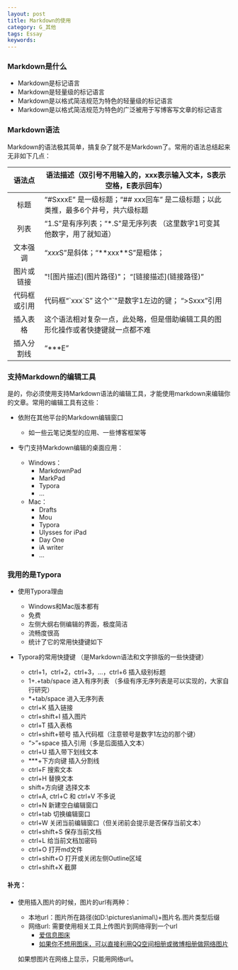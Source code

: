 ```yaml
---
layout: post
title: Markdown的使用
category: G_其他
tags: Essay
keywords: 
---
```


### Markdown是什么

- Markdown是标记语言
- Markdown是轻量级的标记语言
- Markdown是以格式简洁规范为特色的轻量级的标记语言
- Markdown是以格式简洁规范为特色的广泛被用于写博客写文章的标记语言

### Markdown语法

​	Markdown的语法极其简单，搞复杂了就不是Markdown了。常用的语法总结起来无非如下几点：

|  语法点   | 语法描述（双引号不用输入的，xxx表示输入文本，S表示空格，E表示回车）     |
| :----: | ---------------------------------------- |
|   标题   | “#SxxxE” 是一级标题；“## xxx回车” 是二级标题；以此类推，最多6个井号，共六级标题 |
|   列表   | “1.S”是有序列表；“*.S”是无序列表    （这里数字1可变其他数字，用了就知道） |
|  文本强调  | “*xxx*S”是斜体；“\*\*xxx\*\*S”是粗体；           |
| 图片或链接  | "!\[图片描述\](图片路径)"；  “\[链接描述\](链接路径)”     |
| 代码框或引用 | 代码框“\`xxx\`S” 这个"\`"是数字1左边的键；    “>Sxxx”引用 |
|  插入表格  | 这个语法相对复杂一点，此处略，但是借助编辑工具的图形化操作或者快捷键就一点都不难 |
| 插入分割线  | “***E”                                   |

### 支持Markdown的编辑工具

​	是的，你必须使用支持Markdown语法的编辑工具，才能使用markdown来编辑你的文章。常用的编辑工具有这些：

- 依附在其他平台的Markdown编辑窗口

  - 如一些云笔记类型的应用、一些博客框架等

- 专门支持Markdown编辑的桌面应用：

  * Windows：
    * MarkdownPad
    * MarkPad
    * Typora
    * ...

  - Mac：
    - Drafts
    - Mou
    - Typora
    - Ulysses for iPad 
    - Day One
    - iA writer
    - ...

### 我用的是Typora

- 使用Typora理由

  * Windows和Mac版本都有

  - 免费
  - 左侧大纲右侧编辑的界面，极度简洁
  - 流畅度很高
  - 统计了它的常用快捷键如下

- Typora的常用快捷键 （是Markdown语法和文字排版的一些快捷键）

  - ctrl+1，ctrl+2，ctrl+3，...，ctrl+6  插入级别标题
  - 1+.+tab/space 进入有序列表  （多级有序无序列表是可以实现的，大家自行研究）
  - *+tab/space 进入无序列表
  - ctrl+K 插入链接
  - ctrl+shift+I 插入图片
  - ctrl+T 插入表格
  - ctrl+shift+顿号  插入代码框（注意顿号是数字1左边的那个键）
  - “>”+space   插入引用（多是后面插入文本）
  - ctrl+U  插入带下划线文本
  - ***+下方向键   插入分割线
  - ctrl+F  搜索文本
  - ctrl+H 替换文本
  - shift+方向键  选择文本
  - ctrl+A, ctrl+C 和 ctrl+V 不多说
  - ctrl+N 新建空白编辑窗口
  - ctrl+tab 切换编辑窗口
  - ctrl+W 关闭当前编辑窗口（但关闭前会提示是否保存当前文本）
  - ctrl+shift+S 保存当前文档
  - ctrl+L 给当前文档加密码
  - ctrl+O 打开md文件
  - ctrl+shift+O  打开或关闭左侧Outline区域
  - ctrl+shift+X  截屏

#### 补充：

- 使用插入图片的时候，图片的url有两种：

  - 本地url：图片所在路径(如D:\\pictures\\animal\\)+图片名.图片类型后缀
  - 网络url:   需要使用相关工具上传图片到网络得到一个url
    - [爱信息图床](https://tu.aixinxi.net/index.php)
    - [如果你不想用图床，可以直接利用QQ空间相册或微博相册做网络图片](https://jingyan.baidu.com/article/5bbb5a1b326f1b13eba179d0.html)

  如果想图片在网络上显示，只能用网络url。





